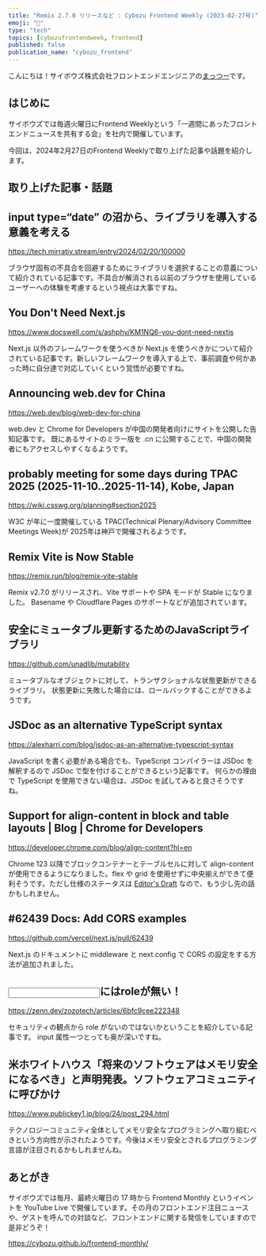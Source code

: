 ```yaml
---
title: "Remix 2.7.0 リリースなど : Cybozu Frontend Weekly (2023-02-27号)"
emoji: "👋"
type: "tech"
topics: [cybozufrontendweek, frontend]
published: false
publication_name: "cybozu_frontend"
---
```


こんにちは！サイボウズ株式会社フロントエンドエンジニアの[まっつー](https://twitter.com/ryo_manba)です。

## はじめに

サイボウズでは毎週火曜日にFrontend Weeklyという「一週間にあったフロントエンドニュースを共有する会」を社内で開催しています。

今回は、2024年2月27日のFrontend Weeklyで取り上げた記事や話題を紹介します。

## 取り上げた記事・話題

## input type=“date” の沼から、ライブラリを導入する意義を考える

https://tech.mirrativ.stream/entry/2024/02/20/100000

ブラウザ固有の不具合を回避するためにライブラリを選択することの意義について紹介されている記事です。不具合が解消される以前のブラウザを使用しているユーザーへの体験を考慮するという視点は大事ですね。

## You Don't Need Next.js

https://www.docswell.com/s/ashphy/KM1NQ6-you-dont-need-nextjs

Next.js 以外のフレームワークを使うべきか Next.js を使うべきかについて紹介されている記事です。新しいフレームワークを導入する上で、事前調査や何かあった時に自分達で対応していくという覚悟が必要ですね。

## Announcing web.dev for China

https://web.dev/blog/web-dev-for-china

web.dev と Chrome for Developers が中国の開発者向けにサイトを公開した告知記事です。
既にあるサイトのミラー版を .cn に公開することで、中国の開発者にもアクセスしやすくなるようです。

## probably meeting for some days during TPAC 2025 (2025-11-10..2025-11-14), Kobe, Japan

https://wiki.csswg.org/planning#section2025

W3C が年に一度開催している TPAC(Technical Plenary/Advisory Committee Meetings Week)が 2025年は神戸で開催されるようです。

## Remix Vite is Now Stable

https://remix.run/blog/remix-vite-stable

Remix v2.7.0 がリリースされ、Vite サポートや SPA モードが Stable になりました。
Basename や Cloudflare Pages のサポートなどが追加されています。

## 安全にミュータブル更新するためのJavaScriptライブラリ

https://github.com/unadlib/mutability

ミュータブルなオブジェクトに対して、トランザクショナルな状態更新ができるライブラリ。
状態更新に失敗した場合には、ロールバックすることができるようです。

## JSDoc as an alternative TypeScript syntax

https://alexharri.com/blog/jsdoc-as-an-alternative-typescript-syntax

JavaScript を書く必要がある場合でも、TypeScript コンパイラーは JSDoc を解釈するので JSDoc で型を付けることができるという記事です。
何らかの理由で TypeScript を使用できない場合は、JSDoc を試してみると良さそうですね。

## Support for align-content in block and table layouts  |  Blog  |  Chrome for Developers

https://developer.chrome.com/blog/align-content?hl=en

Chrome 123 以降でブロックコンテナーとテーブルセルに対して align-content が使用できるようになりました。flex や grid を使用せずに中央揃えができて便利そうです。ただし仕様のステータスは [Editor's Draft](https://drafts.csswg.org/css-align/#align-justify-content
) なので、もう少し先の話かもしれません。

## #62439 Docs: Add CORS examples

https://github.com/vercel/next.js/pull/62439

Next.js のドキュメントに middleware と next.config で CORS の設定をする方法が追加されました。

## <input type=password >にはroleが無い！

https://zenn.dev/zozotech/articles/6bfc9cee222348

セキュリティの観点から role がないのではないかということを紹介している記事です。
input 属性一つとっても奥が深いですね。

## 米ホワイトハウス「将来のソフトウェアはメモリ安全になるべき」と声明発表。ソフトウェアコミュニティに呼びかけ

https://www.publickey1.jp/blog/24/post_294.html

テクノロジーコミュニティ全体としてメモリ安全なプログラミングへ取り組むべきという方向性が示されたようです。今後はメモリ安全とされるプログラミング言語が注目されるかもしれませんね。

## あとがき

サイボウズでは毎月、最終火曜日の 17 時から Frontend Monthly というイベントを YouTube Live で開催しています。その月のフロントエンド注目ニュースや、ゲストを呼んでの対談など、フロントエンドに関する発信をしていますので是非どうぞ！

https://cybozu.github.io/frontend-monthly/